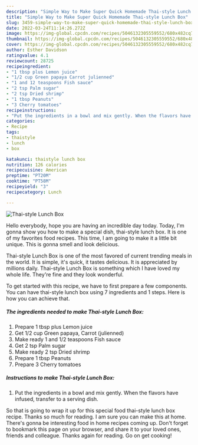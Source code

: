 ```yaml
---
description: "Simple Way to Make Super Quick Homemade Thai-style Lunch Box"
title: "Simple Way to Make Super Quick Homemade Thai-style Lunch Box"
slug: 3459-simple-way-to-make-super-quick-homemade-thai-style-lunch-box
date: 2022-03-24T11:14:26.272Z
image: https://img-global.cpcdn.com/recipes/5046132305559552/680x482cq70/thai-style-lunch-box-recipe-main-photo.jpg
thumbnail: https://img-global.cpcdn.com/recipes/5046132305559552/680x482cq70/thai-style-lunch-box-recipe-main-photo.jpg
cover: https://img-global.cpcdn.com/recipes/5046132305559552/680x482cq70/thai-style-lunch-box-recipe-main-photo.jpg
author: Esther Davidson
ratingvalue: 4.1
reviewcount: 28725
recipeingredient:
- "1 tbsp plus Lemon juice"
- "1/2 cup Green papaya Carrot julienned"
- "1 and 12 teaspoons Fish sauce"
- "2 tsp Palm sugar"
- "2 tsp Dried shrimp"
- "1 tbsp Peanuts"
- "3 Cherry tomatoes"
recipeinstructions:
- "Put the ingredients in a bowl and mix gently. When the flavors have infused, transfer to a serving dish."
categories:
- Recipe
tags:
- thaistyle
- lunch
- box

katakunci: thaistyle lunch box 
nutrition: 126 calories
recipecuisine: American
preptime: "PT20M"
cooktime: "PT58M"
recipeyield: "3"
recipecategory: Lunch

---
```



![Thai-style Lunch Box](https://img-global.cpcdn.com/recipes/5046132305559552/680x482cq70/thai-style-lunch-box-recipe-main-photo.jpg)

Hello everybody, hope you are having an incredible day today. Today, I'm gonna show you how to make a special dish, thai-style lunch box. It is one of my favorites food recipes. This time, I am going to make it a little bit unique. This is gonna smell and look delicious.



Thai-style Lunch Box is one of the most favored of current trending meals in the world. It is simple, it's quick, it tastes delicious. It is appreciated by millions daily. Thai-style Lunch Box is something which I have loved my whole life. They're fine and they look wonderful.


To get started with this recipe, we have to first prepare a few components. You can have thai-style lunch box using 7 ingredients and 1 steps. Here is how you can achieve that.

<!--inarticleads1-->

##### The ingredients needed to make Thai-style Lunch Box:

1. Prepare 1 tbsp plus Lemon juice
1. Get 1/2 cup Green papaya, Carrot (julienned)
1. Make ready 1 and 1/2 teaspoons Fish sauce
1. Get 2 tsp Palm sugar
1. Make ready 2 tsp Dried shrimp
1. Prepare 1 tbsp Peanuts
1. Prepare 3 Cherry tomatoes




<!--inarticleads2-->

##### Instructions to make Thai-style Lunch Box:

1. Put the ingredients in a bowl and mix gently. When the flavors have infused, transfer to a serving dish.




So that is going to wrap it up for this special food thai-style lunch box recipe. Thanks so much for reading. I am sure you can make this at home. There's gonna be interesting food in home recipes coming up. Don't forget to bookmark this page on your browser, and share it to your loved ones, friends and colleague. Thanks again for reading. Go on get cooking!
